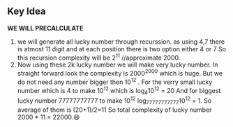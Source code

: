 ## Key Idea
<b>WE WILL PRECALCULATE</b><br>
1) we will generate all lucky number through recurssion. as using 4,7 there is atmost 11 digit and at each position there is two option either 4 or 7 
So this recursion complexity will be 2<sup>11</sup> //approximate 2000.
2) Now using these 2k lucky number we will make very lucky number. In straight forward look the complexity is 2000<sup>2000</sup> which is huge.
 But we do not need any number bigger then 10<sup>12</sup> . For the verry small lucky number which is 4 to make 10<sup>12</sup> which is log<sub>4</sub>10<sup>12</sup> = 20
 And for biggest lucky number 77777777777 to make 10<sup>12</sup> log<sub>77777777777</sub>10<sup>12</sup> = 1. 
 So average of them is (20+1)/2=11 So total complexity of lucky number 2000 * 11 = 22000.:smile:
